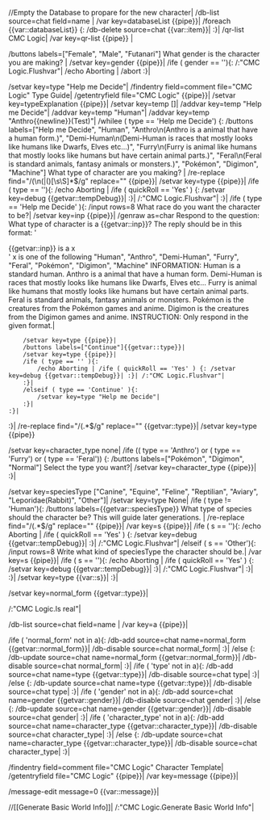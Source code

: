 //Empty the Database to propare for the new character|
/db-list source=chat field=name |
/var key=databaseList {{pipe}}|
/foreach {{var::databaseList}} {:
	/db-delete source=chat {{var::item}}|
:}|
/qr-list CMC Logic|
/var key=qr-list {{pipe}} |

/buttons labels=["Female", "Male", "Futanari"] What gender is the character you are making? |
/setvar key=gender {{pipe}}|
/ife ( gender == ''){:
	/:"CMC Logic.Flushvar"| /echo Aborting |	/abort
:}|


/setvar key=type "Help me Decide"|
/findentry field=comment file="CMC Logic" Type Guide|
/getentryfield file="CMC Logic" {{pipe}}| 
/setvar key=typeExplanation {{pipe}}|
/setvar key=temp []|
/addvar key=temp "Help me Decide"|
/addvar key=temp "Human"|
/addvar key=temp "Anthro{{newline}}(Test)"|
/whilee ( type == 'Help me Decide') {:
	/buttons labels=["Help me Decide", "Human", "Anthro\n(Anthro is a animal that have a human form.)", "Demi-Human\n(Demi-Human is races that mostly looks like humans like Dwarfs, Elves etc...)", "Furry\n(Furry is animal like humans that mostly looks like humans but have certain animal parts.)", "Feral\n(Feral is standard animals, fantasy animals or monsters.)", "Pokémon", "Digimon", "Machine"] What type of character are you making? |
	/re-replace find="/(\n\(\|\()[\s\S]*$/g" replace="" {{pipe}}|
	/setvar key=type {{pipe}}|
	/ife ( type == ''){:
		/echo Aborting | /ife ( quickRoll == 'Yes' ) {:
			/setvar key=debug {{getvar::tempDebug}}| :}|
		/:"CMC Logic.Flushvar"|
	:}|
	/ife ( type == 'Help me Decide' ){:
		/input rows=8 What race do you want the character to be?|
		/setvar key=inp {{pipe}}|
		/genraw as=char Respond to the question: What type of character is a {{getvar::inp}}?
The reply should be in this format:
'<div>{{getvar::inp}} is a x</div>'
x is one of the following "Human", "Anthro", "Demi-Human", "Furry", "Feral", "Pokémon", "Digimon", "Machine"
INFORMATION: 
Human is a standard human.
Anthro is a animal that have a human form.
Demi-Human is races that mostly looks like humans like Dwarfs, Elves etc...
Furry is animal like humans that mostly looks like humans but have certain animal parts.
Feral is standard animals, fantasy animals or monsters.
Pokémon is the creatures from the Pokémon games and anime.
Digimon is the creatures from the Digimon games and anime.
INSTRUCTION: Only respond in the given format.|

		/setvar key=type {{pipe}}|
		/buttons labels=["Continue"]{{getvar::type}}|
		/setvar key=type {{pipe}}|
		/ife ( type == '' ){:
			/echo Aborting | /ife ( quickRoll == 'Yes' ) {: /setvar key=debug {{getvar::tempDebug}}| :}| /:"CMC Logic.Flushvar"|
		:}|
		/elseif ( type == 'Continue' ){:
			/setvar key=type "Help me Decide"|
		:}|
	:}|
:}|
/re-replace find="/\(.*$/g" replace="" {{getvar::type}}|
/setvar key=type {{pipe}}

/setvar key=character_type none|
/ife (( type == 'Anthro') or ( type == 'Furry')  or ( type == 'Feral')) {:
	/buttons labels=["Pokémon", "Digimon", "Normal"] Select the type you want?|
	/setvar key=character_type {{pipe}}|
:}|

/setvar key=speciesType ["Canine", "Equine", "Feline", "Reptilian", "Aviary", "Leporidae(Rabbit)", "Other"]|
/setvar key=type None|
/ife ( type != 'Human'){:
	/buttons labels={{getvar::speciesType}} What type of species should the character be? This will guide later generations. |
	/re-replace find="/\(.*$/g" replace="" {{pipe}}|
	/var key=s {{pipe}}|
	/ife ( s == ''){:
		/echo Aborting | /ife ( quickRoll == 'Yes' ) {:
		/setvar key=debug {{getvar::tempDebug}}|
	:}|
	/:"CMC Logic.Flushvar"|
	/elseif ( s == 'Other'){:
		/input rows=8 Write what kind of speciesType the character should be.|
		/var key=s {{pipe}}|
		/ife ( s == ''){:
			/echo Aborting | /ife ( quickRoll == 'Yes' ) {: /setvar key=debug {{getvar::tempDebug}}| :}| /:"CMC Logic.Flushvar"|
		:}|
	:}|
	/setvar key=type {{var::s}}|
:}|

/setvar key=normal_form {{getvar::type}}|

/:"CMC Logic.Is real"|

/db-list source=chat field=name |
/var key=a {{pipe}}|

/ife ( 'normal_form' not in a){:
	/db-add source=chat name=normal_form {{getvar::normal_form}}|
	/db-disable source=chat normal_form|
:}|
/else {:
	/db-update source=chat name=normal_form {{getvar::normal_form}}|
	/db-disable source=chat normal_form|
:}|
/ife ( 'type' not in a){:
	/db-add source=chat name=type {{getvar::type}}|
	/db-disable source=chat type|
:}|
/else {:
	/db-update source=chat name=type {{getvar::type}}|
	/db-disable source=chat type|
:}|
/ife ( 'gender' not in a){:
	/db-add source=chat name=gender {{getvar::gender}}|
	/db-disable source=chat gender|
:}|
/else {:
	/db-update source=chat name=gender {{getvar::gender}}|
	/db-disable source=chat gender|
:}|
/ife ( 'character_type' not in a){:
	/db-add source=chat name=character_type {{getvar::character_type}}|
	/db-disable source=chat character_type|
:}|
/else {:
	/db-update source=chat name=character_type {{getvar::character_type}}|
	/db-disable source=chat character_type|
:}|

/findentry field=comment file="CMC Logic" Character Template|
/getentryfield file="CMC Logic" {{pipe}}|
/var key=message {{pipe}}|

/message-edit message=0 {{var::message}}|

//[[Generate Basic World Info]]|
/:"CMC Logic.Generate Basic World Info"|